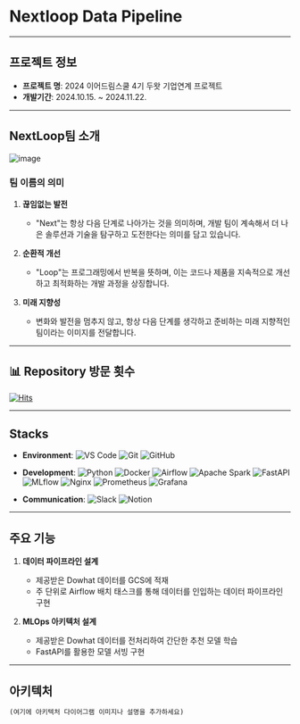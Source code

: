 # Nextloop Data Pipeline

---
## 프로젝트 정보 

- **프로젝트 명**: 2024 이어드림스쿨 4기 두왓 기업연계 프로젝트  
- **개발기간**: 2024.10.15. ~ 2024.11.22.
---
  
## NextLoop팀 소개 

![image](https://github.com/user-attachments/assets/734f6e3c-0487-4727-9635-38d13c266c37)


### 팀 이름의 의미
1. **끊임없는 발전**  
   - "Next"는 항상 다음 단계로 나아가는 것을 의미하며, 개발 팀이 계속해서 더 나은 솔루션과 기술을 탐구하고 도전한다는 의미를 담고 있습니다.
     
2. **순환적 개선**  
   - "Loop"는 프로그래밍에서 반복을 뜻하며, 이는 코드나 제품을 지속적으로 개선하고 최적화하는 개발 과정을 상징합니다.
     
3. **미래 지향성**  
   - 변화와 발전을 멈추지 않고, 항상 다음 단계를 생각하고 준비하는 미래 지향적인 팀이라는 이미지를 전달합니다.

---

## 📊 Repository 방문 횟수 

[![Hits](https://hits.seeyoufarm.com/api/count/incr/badge.svg?url=https%3A%2F%2Fgithub.com%2Fimella0707%2Ftest_20240411&count_bg=%2379C83D&title_bg=%23555555&icon=&icon_color=%23E7E7E7&title=hits&edge_flat=false)](https://hits.seeyoufarm.com)


---
## Stacks

- **Environment**: ![VS Code](https://img.shields.io/badge/Visual%20Studio%20Code-blue?logo=visual-studio-code&logoColor=white) ![Git](https://img.shields.io/badge/Git-orange?logo=git&logoColor=white) ![GitHub](https://img.shields.io/badge/GitHub-black?logo=github&logoColor=white)
- **Development**: ![Python](https://img.shields.io/badge/Python-3776AB?logo=python&logoColor=white) ![Docker](https://img.shields.io/badge/Docker-2496ED?logo=docker&logoColor=white) ![Airflow](https://img.shields.io/badge/Apache%20Airflow-017CEE?logo=apache-airflow&logoColor=white) ![Apache Spark](https://img.shields.io/badge/Apache%20Spark-E25A1C?logo=apache-spark&logoColor=white) ![FastAPI](https://img.shields.io/badge/FastAPI-009688?logo=fastapi&logoColor=white) ![MLflow](https://img.shields.io/badge/MLflow-0194E2?logo=mlflow&logoColor=white) ![Nginx](https://img.shields.io/badge/Nginx-009639?logo=nginx&logoColor=white) ![Prometheus](https://img.shields.io/badge/Prometheus-E6522C?logo=prometheus&logoColor=white) ![Grafana](https://img.shields.io/badge/Grafana-F46800?logo=grafana&logoColor=white)



- **Communication**: ![Slack](https://img.shields.io/badge/Slack-4A154B?logo=slack&logoColor=white) ![Notion](https://img.shields.io/badge/Notion-000000?logo=notion&logoColor=white)
 

---

## 주요 기능 

1. **데이터 파이프라인 설계**
   - 제공받은 Dowhat 데이터를 GCS에 적재
   - 주 단위로 Airflow 배치 태스크를 통해 데이터를 인입하는 데이터 파이프라인 구현

2. **MLOps 아키텍처 설계**
   - 제공받은 Dowhat 데이터를 전처리하여 간단한 추천 모델 학습
   - FastAPI를 활용한 모델 서빙 구현

---

## 아키텍처

```markdown
(여기에 아키텍처 다이어그램 이미지나 설명을 추가하세요)

